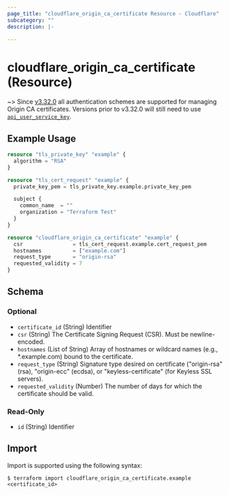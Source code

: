 ```yaml
---
page_title: "cloudflare_origin_ca_certificate Resource - Cloudflare"
subcategory: ""
description: |-
  
---
```


# cloudflare_origin_ca_certificate (Resource)



~> Since [v3.32.0](https://github.com/cloudflare/terraform-provider-cloudflare/releases/tag/v3.32.0)
   all authentication schemes are supported for managing Origin CA certificates.
   Versions prior to v3.32.0 will still need to use [`api_user_service_key`](../index.html#api_user_service_key).

## Example Usage

```terraform
resource "tls_private_key" "example" {
  algorithm = "RSA"
}

resource "tls_cert_request" "example" {
  private_key_pem = tls_private_key.example.private_key_pem

  subject {
    common_name  = ""
    organization = "Terraform Test"
  }
}

resource "cloudflare_origin_ca_certificate" "example" {
  csr                = tls_cert_request.example.cert_request_pem
  hostnames          = ["example.com"]
  request_type       = "origin-rsa"
  requested_validity = 7
}
```
<!-- schema generated by tfplugindocs -->
## Schema

### Optional

- `certificate_id` (String) Identifier
- `csr` (String) The Certificate Signing Request (CSR). Must be newline-encoded.
- `hostnames` (List of String) Array of hostnames or wildcard names (e.g., *.example.com) bound to the certificate.
- `request_type` (String) Signature type desired on certificate ("origin-rsa" (rsa), "origin-ecc" (ecdsa), or "keyless-certificate" (for Keyless SSL servers).
- `requested_validity` (Number) The number of days for which the certificate should be valid.

### Read-Only

- `id` (String) Identifier

## Import

Import is supported using the following syntax:

```shell
$ terraform import cloudflare_origin_ca_certificate.example <certificate_id>
```
